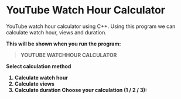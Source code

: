 # YouTube Watch Hour Calculator
YouTube watch hour calculator using C++. Using this program we can calculate watch hour, views and duration.

<b>This will be shown when you run the program:<b>
>YOUTUBE WATCHHOUR CALCULATOR 

Select calculation method 
1. Calculate watch hour
2. Calculate views
3. Calculate duration
Choose your calculation (1 / 2 / 3): 
  

